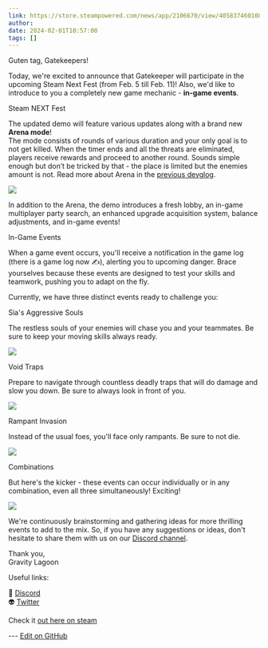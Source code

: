 ```yaml
---
link: https://store.steampowered.com/news/app/2106670/view/4058374601080348605
author: 
date: 2024-02-01T10:57:00
tags: []
---
```

Guten tag, Gatekeepers!  
  
Today, we're excited to announce that Gatekeeper will participate in the upcoming Steam Next Fest (from Feb. 5 till Feb. 11)! Also, we'd like to introduce to you a completely new game mechanic - **in-game events**.

  

Steam NEXT Fest

  
The updated demo will feature various updates along with a brand new **Arena mode**!  
The mode consists of rounds of various duration and your only goal is to not get killed. When the timer ends and all the threats are eliminated, players receive rewards and proceed to another round. Sounds simple enough but don’t be tricked by that - the place is limited but the enemies amount is not. Read more about Arena in the [previous devglog](https://store.steampowered.com/news/app/2106670/view/3882730411608555780?l=english).  
  
![](https://clan.akamai.steamstatic.com/images/42755050/246d337452bfefed69a8bb3304ccacdebcff1c7f.gif)  
  
In addition to the Arena, the demo introduces a fresh lobby, an in-game multiplayer party search, an enhanced upgrade acquisition system, balance adjustments, and in-game events!  
  

In-Game Events

  
When a game event occurs, you'll receive a notification in the game log (there is a game log now ✍️), alerting you to upcoming danger. Brace yourselves because these events are designed to test your skills and teamwork, pushing you to adapt on the fly.  
  
Currently, we have three distinct events ready to challenge you:  
  

Sia's Aggressive Souls

  
The restless souls of your enemies will chase you and your teammates. Be sure to keep your moving skills always ready.  
  
![](https://clan.akamai.steamstatic.com/images/42755050/6b40efc3c09a3dcc5f37612a973e8c167eee5c7d.gif)  
  

Void Traps

  
Prepare to navigate through countless deadly traps that will do damage and slow you down. Be sure to always look in front of you.  
  
![](https://clan.akamai.steamstatic.com/images/42755050/0e9ff3f5e64cff2a6ebb6ae9cf9f81cc4202ce5b.gif)  
  

Rampant Invasion

  
Instead of the usual foes, you'll face only rampants. Be sure to not die.  
  
![](https://clan.akamai.steamstatic.com/images/42755050/3b779a3ae46aa631b15e33e8980eb4c651cd13ea.gif)  
  

Combinations

  
But here's the kicker - these events can occur individually or in any combination, even all three simultaneously! Exciting!  
  
![](https://clan.akamai.steamstatic.com/images/42755050/8cccd67069fd6aa2404d941ffca2112a35179fc8.gif)  
  
We're continuously brainstorming and gathering ideas for more thrilling events to add to the mix. So, if you have any suggestions or ideas, don't hesitate to share them with us on our [Discord channel](https://steamcommunity.com/linkfilter/?u=https%3A%2F%2Fdiscord.gg%2FHkrp6AUa5S).  
  
Thank you,  
Gravity Lagoon  
  

Useful links:  
  
👾 [Discord](https://steamcommunity.com/linkfilter/?u=https%3A%2F%2Fdiscord.gg%2FHkrp6AUa5S)  
👽 [Twitter](https://twitter.com/gatekeeper_game)

Check it [out here on steam](https://store.steampowered.com/news/app/2106670/view/4058374601080348605)

<!-- Make sure that the github edit button link is correct. This just means adding the parent and filename after the content folder in the URL -->

--- [Edit on GitHub](https://github.com/Mondrethos/gatekeeperwiki/edit/main/content/PatchNotes/Play%20updated%20Demo%20during%20Steam%20NEXT%20Fest!.md)